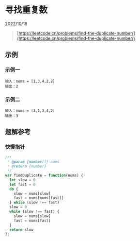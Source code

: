 # 寻找重复数

2022/10/18

> [https://leetcode.cn/problems/find-the-duplicate-number/](https://leetcode.cn/problems/find-the-duplicate-number/)

## 示例

### 示例一

```text
输入：nums = [1,3,4,2,2]
输出：2
```

### 示例二

```text
输入：nums = [3,1,3,4,2]
输出：3
```

## 题解参考

### 快慢指针

```javascript
/**
 * @param {number[]} nums
 * @return {number}
 */
var findDuplicate = function(nums) {
  let slow = 0
  let fast = 0
  do {
    slow = nums[slow]
    fast = nums[nums[fast]]
  } while (slow !== fast)
  slow = 0
  while (slow !== fast) {
    slow = nums[slow]
    fast = nums[fast]
  }
  return slow
};
```
